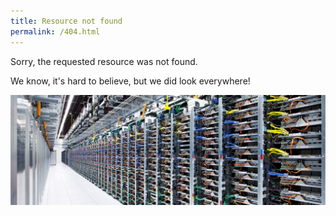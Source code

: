 ```yaml
---
title: Resource not found
permalink: /404.html
---
```


Sorry, the requested resource was not found. 

We know, it's hard to believe, but we did look everywhere!

![Our data center](media/404-data-center.jpg)

<br>
